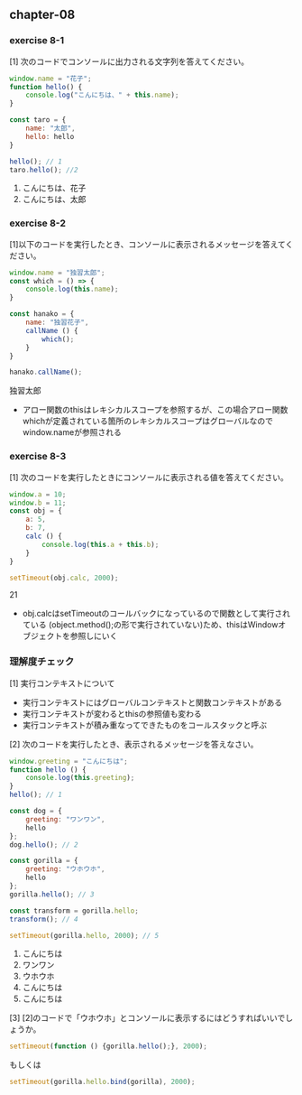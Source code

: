 ## chapter-08

### exercise 8-1

[1] 次のコードでコンソールに出力される文字列を答えてください。

```javascript
window.name = "花子";
function hello() {
    console.log("こんにちは、" + this.name);
}

const taro = {
    name: "太郎",
    hello: hello
}

hello(); // 1
taro.hello(); //2
```
1. こんにちは、花子
2. こんにちは、太郎

### exercise 8-2

[1]以下のコードを実行したとき、コンソールに表示されるメッセージを答えてください。

```javascript
window.name = "独習太郎";
const which = () => {
    console.log(this.name);
}

const hanako = {
    name: "独習花子",
    callName () {
        which();
    }
}

hanako.callName();
```
独習太郎

- アロー関数のthisはレキシカルスコープを参照するが、この場合アロー関数whichが定義されている箇所のレキシカルスコープはグローバルなのでwindow.nameが参照される

### exercise 8-3

[1] 次のコードを実行したときにコンソールに表示される値を答えてください。

```javascript
window.a = 10;
window.b = 11;
const obj = {
    a: 5,
    b: 7,
    calc () {
        console.log(this.a + this.b);
    }
}

setTimeout(obj.calc, 2000);
```
21

- obj.calcはsetTimeoutのコールバックになっているので関数として実行されている (object.method();の形で実行されていない)ため、thisはWindowオブジェクトを参照しにいく

### 理解度チェック

[1] 実行コンテキストについて
- 実行コンテキストにはグローバルコンテキストと関数コンテキストがある
- 実行コンテキストが変わるとthisの参照値も変わる
- 実行コンテキストが積み重なってできたものをコールスタックと呼ぶ

[2] 次のコードを実行したとき、表示されるメッセージを答えなさい。

```javascript
window.greeting = "こんにちは";
function hello () {
    console.log(this.greeting);
}
hello(); // 1

const dog = {
    greeting: "ワンワン",
    hello
};
dog.hello(); // 2

const gorilla = {
    greeting: "ウホウホ",
    hello
};
gorilla.hello(); // 3

const transform = gorilla.hello;
transform(); // 4

setTimeout(gorilla.hello, 2000); // 5
```
1. こんにちは
2. ワンワン
3. ウホウホ
4. こんにちは
5. こんにちは

[3] [2]のコードで「ウホウホ」とコンソールに表示するにはどうすればいいでしょうか。
```javascript
setTimeout(function () {gorilla.hello();}, 2000);
```
もしくは
```javascript
setTimeout(gorilla.hello.bind(gorilla), 2000);
```